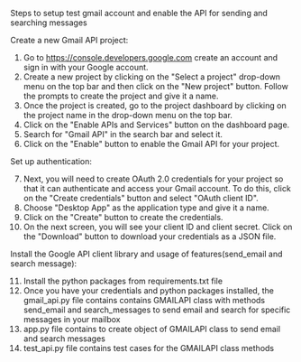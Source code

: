 
Steps to setup test gmail account and enable the API for sending and searching messages

Create a new Gmail API project:
1. Go to https://console.developers.google.com create an account and sign in with your Google account.
2. Create a new project by clicking on the "Select a project" drop-down menu on the top bar and then click on the "New project" button. Follow the prompts to create the project and give it a name.
3. Once the project is created, go to the project dashboard by clicking on the project name in the drop-down menu on the top bar.
4. Click on the "Enable APIs and Services" button on the dashboard page.
5. Search for "Gmail API" in the search bar and select it. 
6. Click on the "Enable" button to enable the Gmail API for your project. 


Set up authentication:

7. Next, you will need to create OAuth 2.0 credentials for your project so that it can authenticate and access your Gmail account. To do this, click on the "Create credentials" button and select "OAuth client ID". 
8. Choose "Desktop App" as the application type and give it a name. 
9. Click on the "Create" button to create the credentials. 
10. On the next screen, you will see your client ID and client secret. Click on the "Download" button to download your credentials as a JSON file. 


Install the Google API client library and usage of features(send_email and search message):


11. Install the python packages from requirements.txt file
12. Once you have your credentials and python packages installed, the gmail_api.py file contains contains GMAILAPI class
    with methods send_email and search_messages to send email and search for specific messages in your mailbox
13. app.py file contains to create object of GMAILAPI class  to send email and search messages 
14. test_api.py file contains test cases for the GMAILAPI class methods
